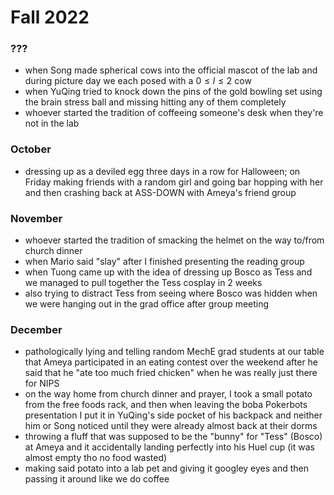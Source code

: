 # Fall 2022
### ???
- when Song made spherical cows into the official mascot of the lab and during picture day we each posed with a $0 \leq l \leq 2$ cow
- when YuQing tried to knock down the pins of the gold bowling set using the brain stress ball and missing hitting any of them completely
- whoever started the tradition of coffeeing someone's desk when they're not in the lab
### October
- dressing up as a deviled egg three days in a row for Halloween; on Friday making friends with a random girl and going bar hopping with her and then crashing back at ASS-DOWN with Ameya's friend group

### November
- whoever started the tradition of smacking the helmet on the way to/from church dinner
- when Mario said "slay" after I finished presenting the reading group
- when Tuong came up with the idea of dressing up Bosco as Tess and we managed to pull together the Tess cosplay in 2 weeks
- also trying to distract Tess from seeing where Bosco was hidden when we were hanging out in the grad office after group meeting
### December 
- pathologically lying and telling random MechE grad students at our table that Ameya participated in an eating contest over the weekend after he said that he "ate too much fried chicken" when he was really just there for NIPS
- on the way home from church dinner and prayer, I took a small potato from the free foods rack, and then when leaving the boba Pokerbots presentation I put it in YuQing's side pocket of his backpack and neither him or Song noticed until they were already almost back at their dorms
- throwing a fluff that was supposed to be the "bunny" for "Tess" (Bosco) at Ameya and it accidentally landing perfectly into his Huel cup (it was almost empty tho no food wasted)
- making said potato into a lab pet and giving it googley eyes and then passing it around like we do coffee
